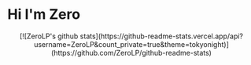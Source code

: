 # Hi I'm Zero
<p align="center">
  [![ZeroLP's github stats](https://github-readme-stats.vercel.app/api?username=ZeroLP&count_private=true&theme=tokyonight)](https://github.com/ZeroLP/github-readme-stats)
</p>

<!--
**ZeroLP/ZeroLP** is a ✨ _special_ ✨ repository because its `README.md` (this file) appears on your GitHub profile.
